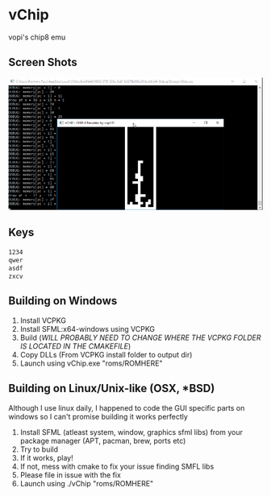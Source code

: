 # vChip
vopi's chip8 emu

## Screen Shots
![Screenshot 1](https://github.com/vopi181/vChip/blob/master/screenshots/screen1.png)


## Keys
```
1234
qwer
asdf
zxcv
```

## Building on Windows

1. Install VCPKG
2. Install SFML:x64-windows using VCPKG
3. Build (*WILL PROBABLY NEED TO CHANGE WHERE THE VCPKG FOLDER IS LOCATED IN THE CMAKEFILE*)
4. Copy DLLs (From VCPKG install folder to output dir)
5. Launch using vChip.exe "roms/ROMHERE"

## Building on Linux/Unix-like (OSX, *BSD)

Although I use linux daily, I happened to code the GUI specific parts on windows so I can't promise building it works perfectly

1. Install SFML (atleast system, window, graphics sfml libs) from your package manager (APT, pacman, brew, ports etc)
2. Try to build
3. If it works, play!
4. If not, mess with cmake to fix your issue finding SMFL libs
5. Please file in issue with the fix
6. Launch using ./vChip "roms/ROMHERE"